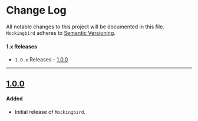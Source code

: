 # Change Log

All notable changes to this project will be documented in this file. `Mockingbird` adheres to [Semantic Versioning](http://semver.org/).

#### 1.x Releases
- `1.0.x` Releases - [1.0.0](#100)

---

## [1.0.0](https://github.com/ustwo/mockingbird/releases/tag/1.0.0)

#### Added
- Initial release of `Mockingbird`.
